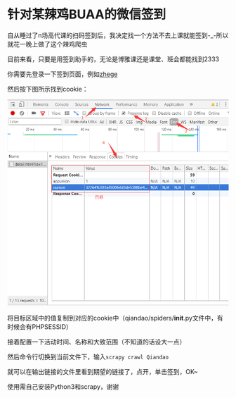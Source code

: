 # 针对某辣鸡BUAA的微信签到 #

自从睡过了n场高代课的扫码签到后，我决定找一个方法不去上课就能签到-_-所以就花一晚上做了这个辣鸡爬虫

目前来看，只要是用签到助手的，无论是博雅课还是课堂、班会都能找到2333

你需要先登录一下签到页面，例如[zhege](http://weixin.buaa.edu.cn/w_checkin/actions/detail.html?id=1000)

然后按下图所示找到cookie：

![](imgs/1.png)

将目标区域中的值复制到对应的cookie中（qiandao/spiders/__init__.py文件中，有时候会有PHPSESSID）

接着配置一下活动时间、名称和大致范围（不知道的话设大一点）

然后命令行切换到当前文件下，输入`scrapy crawl Qiandao`

就可以在输出链接的文件里看到期望的链接了，点开，单击签到，OK~

使用需自己安装Python3和scrapy，谢谢